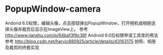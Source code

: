 # PopupWindow-camera
Andorid 6.0权限，编辑头像，点击按钮弹出PopupWindow，打开相机或相册选择头像并裁剪后显示在ImageView上。
参考  http://www.jianshu.com/p/64baf3f9c38f   Android 6.0后权限申请工具库的用法
参考  http://blog.csdn.net/harvic880925/article/details/43163175  拍照、相册及裁剪的终极实现
